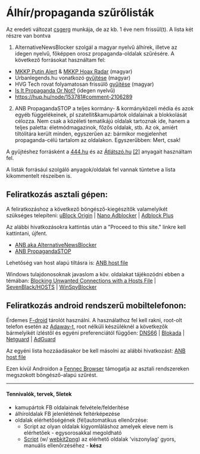 # Álhír/propaganda szűrőlisták

Az eredeti változat [csgerg](https://github.com/csgerg/alternativenewsblocker) munkája, de az kb. 1 éve nem frissül(t).
A lista két részre van bontva
1. AlternativeNewsBlocker szolgál a magyar nyelvű álhírek, illetve az idegen nyelvű, főképpen orosz propaganda-oldalak szűrésére.
A következő forrásokat használtam fel:
- [MKKP Putin Alert](https://ketfarkukutya.com/?p=505) & [MKKP Hoax Radar](http://ketfarkukutya.com/?p=9742) (magyar) 
- Urbanlegends.hu vonatkozó [gyűjtése](https://www.urbanlegends.hu/2018/01/megteveszto_atveros_magyar_oldalak_kamuhirek_lista_2018/) (magyar)
- HVG Tech rovat folyamatosan frissülő [gyűjtése](https://hvg.hu/tudomany/20150119_atveros_weboldalak) (magyar)
- [Is It Propaganda Or Not?](http://www.propornot.com/p/the-list.html) (idegen nyelvű)
- https://hup.hu/node/153781#comment-2106289

2. ANB PropagandaSTOP a teljes kormány- & kormányközeli média és azok egyéb függelékeinek, pl szatellit&kamupártok oldalainak a blokkolását célozza. Nem csak a közéleti tematikájú oldalak tartoznak ide, hanem a teljes paletta: életmódmagazinok, főzős oldalak, stb. Az ok, amiért tiltólitára került minden, egyszerűen az: bármikor megjelenhet propaganda-célú tartalom az oldalakon. Egyszerűbben: Mert, csak!

A gyűjtéshez forrásként a [444.hu](https://tldr.444.hu/2017/05/18/fideszmedia) és az [Átlátszó.hu](https://adatujsagiras.atlatszo.hu/2018/01/11/fedezze-fel-a-kormanykozeli-mediabirodalmat/) [[2]](https://atlatszo.hu/2018/03/21/itt-a-lista-olvasoink-szerint-ezek-a-kamupartok-csaltak-az-alairasaikkal/) anyagait használtam fel.

A listák forrásául szolgáló anyagok/oldalak fel vannak tüntetve a lista kikommentelt részeiben is. 

## Feliratkozás asztali gépen:
A feliratkozáshoz a következő böngésző-kiegészítők valamelyikét szükséges telepíteni:
[uBlock Origin](https://github.com/gorhill/uBlock) | [Nano Adblocker](https://github.com/NanoAdblocker/NanoCore#nano-adblocker-core) | [Adblock Plus](https://adblockplus.org/)

Az alábbi hivatkozásokra kattintás után a "Proceed to this site." linkre kell kattintani, újfent.
- [ANB aka AlternativeNewsBlocker](https://preview.tinyurl.com/t1csiAltNewsBlk)
- [ANB PropagandaSTOP](https://preview.tinyurl.com/t1csiPropSTOP) 

Lehetőség van host alapú tiltásra is: [ANB host file](https://raw.githubusercontent.com/t1csi/alternativenewsblocker/master/hosts.txt)

Windows tulajdonosoknak javaslom a köv. oldalakat tájékozódni ebben a témában: [Blocking Unwanted Connections with a Hosts File](http://winhelp2002.mvps.org/hosts.htm) | [SevenBlack/HOSTS](https://github.com/StevenBlack/hosts) | [WinSpyBlocker](https://github.com/winspyblocker)

## Feliratkozás android rendszerű mobiltelefonon:
Érdemes [F-droid](https://f-droid.org) tárolót használni. A használathoz fel kell rakni, root-olt telefon esetén az [Adaway-t](https://f-droid.org/en/packages/org.adaway/), root nélküli készüléknél a következők bármelyikét ízléstől és egyéni preferenciától függően: [DNS66](https://f-droid.org/en/packages/org.jak_linux.dns66/) | [Blokada](https://f-droid.org/en/packages/org.blokada.alarm/) | [Netguard](https://f-droid.org/en/packages/eu.faircode.netguard/) | [AdGuard](https://f-droid.org/en/packages/com.adguard.android.contentblocker/)

Az egyéni lista hozzáadásakor be kell másolni az alábbi hivatkozást:
[ANB host file](https://raw.githubusercontent.com/t1csi/alternativenewsblocker/master/hosts.txt)

Ezen kívül Androidon a [Fennec Browser](https://f-droid.org/en/packages/org.mozilla.fennec_fdroid/) támogatja az asztali rendszereken megszokott böngésző-alapú szűrést.
____________________________________________________________________
#### Tennivalók, tervek, 5letek
* kamupártok FB oldalainak felvétele/felderítése
* álhíroldalak FB jelenlétének feltérképezése
* oldalak elérhetőségének (fél)automatikus ellenőrzése:
  * Script az olyan oldalak kigyomláláshoz amelyek eleve nem is elérhetőek - egysorosakkal megoldható
  * [Script](https://raw.githubusercontent.com/t1csi/alternativenewsblocker/master/capture-screenshots.sh) (w/ [webkit2png](http://www.paulhammond.org/webkit2png/)) az elérhető oldalak 'viszonylag' gyors, manuális ellenőrzéséhez - **kész**
